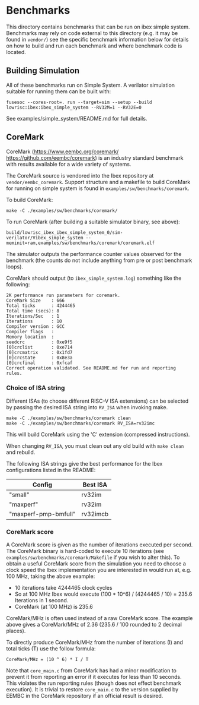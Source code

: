# Benchmarks

This directory contains benchmarks that can be run on ibex simple system.
Benchmarks may rely on code external to this directory (e.g. it may be found in
`vendor/`) see the specific benchmark information below for details on how to
build and run each benchmark and where benchmark code is located.

## Building Simulation

All of these benchmarks run on Simple System. A verilator simulation suitable
for running them can be built with:

```
fusesoc --cores-root=. run --target=sim --setup --build lowrisc:ibex:ibex_simple_system --RV32M=1 --RV32E=0
```

See examples/simple_system/README.md for full details.

## CoreMark

CoreMark (https://www.eembc.org/coremark/ https://github.com/eembc/coremark) is
an industry standard benchmark with results available for a wide variety of
systems.

The CoreMark source is vendored into the Ibex repository at
`vendor/eembc_coremark`. Support structure and a makefile to build CoreMark for
running on simple system is found in `examples/sw/benchmarks/coremark`.

To build CoreMark:

```
make -C ./examples/sw/benchmarks/coremark/
```

To run CoreMark (after building a suitable simulator binary, see above):

```
build/lowrisc_ibex_ibex_simple_system_0/sim-verilator/Vibex_simple_system --meminit=ram,examples/sw/benchmarks/coremark/coremark.elf
```

The simulator outputs the performance counter values observed for the benchmark
(the counts do not include anything from pre or post benchmark loops).

CoreMark should output (to `ibex_simple_system.log`) something like the
following:

```
2K performance run parameters for coremark.
CoreMark Size    : 666
Total ticks      : 4244465
Total time (secs): 8
Iterations/Sec   : 1
Iterations       : 10
Compiler version : GCC
Compiler flags   :
Memory location  :
seedcrc          : 0xe9f5
[0]crclist       : 0xe714
[0]crcmatrix     : 0x1fd7
[0]crcstate      : 0x8e3a
[0]crcfinal      : 0xfcaf
Correct operation validated. See README.md for run and reporting rules.
```

### Choice of ISA string

Different ISAs (to choose different RISC-V ISA extensions) can be selected by
passing the desired ISA string into `RV_ISA` when invoking make.

```
make -C ./examples/sw/benchmarks/coremark clean
make -C ./examples/sw/benchmarks/coremark RV_ISA=rv32imc
```

This will build CoreMark using the 'C' extension (compressed instructions).

When changing `RV_ISA`, you must clean out any old build with `make clean` and
rebuild.

The following ISA strings give the best performance for the Ibex configurations
listed in the README:

| Config               | Best ISA |
|----------------------|----------|
| "small"              | rv32im   |
| "maxperf"            | rv32im   |
| "maxperf-pmp-bmfull" | rv32imcb |

### CoreMark score

A CoreMark score is given as the number of iterations executed per second. The
CoreMark binary is hard-coded to execute 10 iterations (see
`examples/sw/benchmarks/coremark/Makefile` if you wish to alter this).  To obtain
a useful CoreMark score from the simulation you need to choose a clock speed the
Ibex implementation you are interested in would run at, e.g. 100 MHz, taking
the above example:

* 10 iterations take 4244465 clock cycles
* So at 100 MHz Ibex would execute (100 * 10^6) / (4244465 / 10) = 235.6
  Iterations in 1 second.
* CoreMark (at 100 MHz) is 235.6

CoreMark/MHz is often used instead of a raw CoreMark score. The example above
gives a CoreMark/MHz of 2.36 (235.6 / 100 rounded to 2 decimal places).

To directly produce CoreMark/MHz from the number of iterations (I) and total
ticks (T) use the follow formula:

```
CoreMark/MHz = (10 ^ 6) * I / T
```

Note that `core_main.c` from CoreMark has had a minor modification to prevent it
from reporting an error if it executes for less than 10 seconds. This violates
the run reporting rules (though does not effect benchmark execution). It is
trivial to restore `core_main.c` to the version supplied by EEMBC in the
CoreMark repository if an official result is desired.
